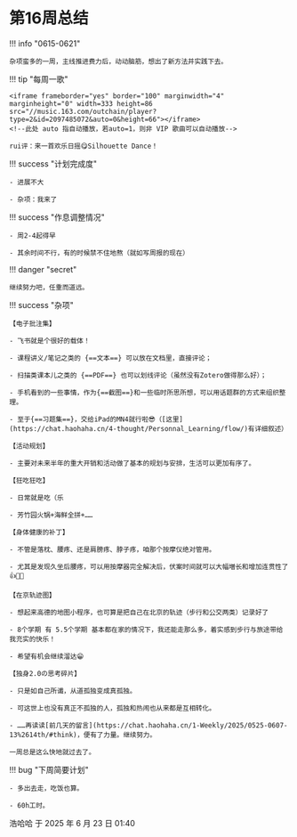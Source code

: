 # 第16周总结

!!! info "0615-0621"

    杂项蛮多的一周，主线推进费力后，动动脑筋，想出了新方法并实践下去。
    
!!! tip "每周一歌"

    <iframe frameborder="yes" border="100" marginwidth="4" marginheight="0" width=333 height=86 src="//music.163.com/outchain/player?type=2&id=2097485072&auto=0&height=66"></iframe>
    <!--此处 auto 指自动播放，若auto=1，则非 VIP 歌曲可以自动播放-->

    rui评：来一首欢乐日摇😋Silhouette Dance！

!!! success "计划完成度"

    - 进展不大

    - 杂项：我来了
    
!!! success "作息调整情况"

    - 周2-4起得早
    
    - 其余时间不行，有的时候禁不住地熬（就如写周报的现在）

!!! danger "secret"

    继续努力吧，任重而道远。

!!! success "杂项"

    【电子批注集】

    - 飞书就是个很好的载体！
    
    - 课程讲义/笔记之类的 {==文本==} 可以放在文档里，直接评论；
    
    - 扫描类课本儿之类的 {==PDF==} 也可以划线评论（虽然没有Zotero做得那么好）；
    
    - 手机看到的一些事情，作为{==截图==}和一些临时所思所想，可以用话题群的方式来组织整理。
    
    - 至于{==习题集==}，交给iPad的MN4就行啦😎（[这里](https://chat.haohaha.cn/4-thought/Personnal_Learning/flow/)有详细叙述）

    【活动规划】

    - 主要对未来半年的重大开销和活动做了基本的规划与安排，生活可以更加有序了。

    【狂吃狂吃】

    - 日常就是吃（乐
    
    - 芳竹园火锅+海鲜全拼+……

    【身体健康的补丁】

    - 不管是落枕、腰疼、还是肩膀疼、脖子疼，咱那个按摩仪绝对管用。
    
    - 尤其是发现久坐后腰疼，可以用按摩器完全解决后，伏案时间就可以大幅増长和增加连贯性了👍🎉🎊

    【在京轨迹图】

    - 想起来高德的地图小程序，也可算是把自己在北京的轨迹（步行和公交两类）记录好了
    
    - 8个学期 有 5.5个学期 基本都在家的情况下，我还能走那么多，着实感到步行与旅途带给我充实的快乐！
    
    - 希望有机会继续溜达😁

    【独身2.0の思考碎片】

    - 只是如自己所谶，从道孤独变成真孤独。
    
    - 可这世上也没有真正不孤独的人，孤独和热闹也从来都是互相转化。
    
    - ……再读读[前几天的留言](https://chat.haohaha.cn/1-Weekly/2025/0525-0607-13%2614th/#think)，便有了力量。继续努力。

    一周总是这么快地就过去了。

!!! bug "下周简要计划"

    - 多出去走，吃饭也算。
    
    - 60h工时。

浩哈哈 于 2025 年 6 月 23 日 01:40